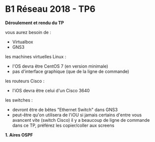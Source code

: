 # B1 Réseau 2018 - TP6

**Déroulement et rendu du TP**

vous aurez besoin de :

+ Virtualbox
+ GNS3

les machines virtuelles Linux :

+ l'OS devra être CentOS 7 (en version minimale)
+ pas d'interface graphique (que de la ligne de commande)

les routeurs Cisco :

+ l'iOS devra être celui d'un Cisco 3640

les switches :

+ devront être de bêtes "Ethernet Switch" dans GNS3
+ peut-être qu'on utilisera de l'iOU si jamais certains d'entre vous avancent vite (switch Cisco)
il y a beaucoup de ligne de commande dans ce TP, préférez les copier/coller aux screens

**1. Aires OSPF**

